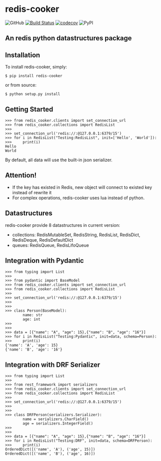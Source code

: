 # redis-cooker
![GitHub](https://img.shields.io/github/license/Ed-XCF/redis-cooker)
[![Build Status](https://travis-ci.org/Ed-XCF/redis-cooker.svg?branch=master)](https://travis-ci.org/Ed-XCF/redis-cooker)
[![codecov](https://codecov.io/gh/Ed-XCF/redis-cooker/branch/master/graph/badge.svg?token=J3HnAigB4J)](undefined)
![PyPI](https://img.shields.io/pypi/v/redis-cooker)
## An redis python datastructures package
## Installation
To install redis-cooker, simply:

    $ pip install redis-cooker

or from source:

    $ python setup.py install
    
## Getting Started

    >>> from redis_cooker.clients import set_connection_url
    >>> from redis_cooker.collections import RedisList
    >>>
    >>> set_connection_url('redis://:@127.0.0.1:6379/15')
    >>> for i in RedisList("Testing:RedisList", init=['Hello', 'World']):
    >>>     print(i)
    Hello
    World
    
By default, all data will use the built-in json serializer.  

## Attention!
* If the key has existed in Redis, new object will connect to existed key instead of rewrite it  
* For complex operations, redis-cooker uses lua instead of python.

## Datastructures
redis-cooker provide 8 datastructures in current version:
* collections: RedisMutableSet, RedisString, RedisList, RedisDict, RedisDeque, RedisDefaultDict
* queues: RedisQueue, RedisLifoQueue

## Integration with Pydantic

    >>> from typing import List
    >>>
    >>> from pydantic import BaseModel
    >>> from redis_cooker.clients import set_connection_url
    >>> from redis_cooker.collections import RedisList
    >>>
    >>> set_connection_url('redis://:@127.0.0.1:6379/15')
    >>>
    >>>
    >>> class Person(BaseModel):
            name: str
            age: int
    >>>
    >>>
    >>> data = [{"name": "A", "age": 15},{"name": "B", "age": "16"}]
    >>> for i in RedisList("Testing:Pydantic", init=data, schema=Person):
    >>>     print(i)
    {'name': 'A', 'age': 15}
    {'name': 'B', 'age': '16'}

## Integration with DRF Serializer 

    >>> from typing import List
    >>>
    >>> from rest_framework import serializers
    >>> from redis_cooker.clients import set_connection_url
    >>> from redis_cooker.collections import RedisList
    >>>
    >>> set_connection_url('redis://:@127.0.0.1:6379/15')
    >>>
    >>>
    >>> class DRFPerson(serializers.Serializer):
            name = serializers.CharField()
            age = serializers.IntegerField()
    >>>
    >>>
    >>> data = [{"name": "A", "age": 15},{"name": "B", "age": "16"}]
    >>> for i in RedisList("Testing:DRF", init=data, schema=DRFPerson):
    >>>     print(i)
    OrderedDict([('name', 'A'), ('age', 15)])
    OrderedDict([('name', 'B'), ('age', 16)])
